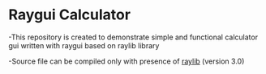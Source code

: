 # Raygui Calculator

-This repository is created to demonstrate simple and functional calculator gui written with raygui based on raylib library

-Source file can be compiled only with presence of [raylib](https://www.raylib.com/) (version 3.0) 
